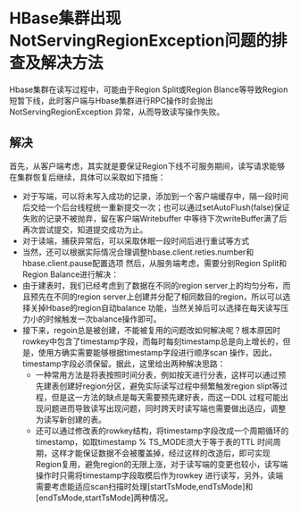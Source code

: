 # HBase集群出现NotServingRegionException问题的排查及解决方法
Hbase集群在读写过程中，可能由于Region Split或Region Blance等导致Region短暂下线，此时客户端与Hbase集群进行RPC操作时会抛出NotServingRegionException
异常，从而导致读写操作失败。
## 解决
首先，从客户端考虑，其实就是要保证Region下线不可服务期间，读写请求能够在集群恢复后继续，具体可以采取如下措施：
* 对于写端，可以将未写入成功的记录，添加到一个客户端缓存中，隔一段时间后交给一个后台线程统一重新提交一次；也可以通过setAutoFlush(false)保证失败的记录不被抛弃，留在客户端Writebuffer
中等待下次writeBuffer满了后再次尝试提交，知道提交成功为止。
* 对于读端，捕获异常后，可以采取休眠一段时间后进行重试等方式
* 当然，还可以根据实际情况合理调整hbase.client.reties.number和hbase.client.pause配置选项
然后，从服务端考虑，需要分别Region Split和Region Balance进行解决：
* 由于建表时，我们已经考虑到了数据在不同的region server上的均匀分布，而且预先在不同的region server上创建并分配了相同数目的region，所以可以选择关掉Hbase的region自动balance
功能，当然关掉后可以选择在每天读写压力小的时候触发一次balance操作即可。
* 接下来，regoin总是被创建，不能被复用的问题改如何解决呢？根本原因时rowkey中包含了timestamp字段，而每时每刻timestamp总是向上增长的，但是，使用方确实需要能够根据timestamp字段进行顺序scan
操作，因此，timestamp字段必须保留。据此，这里给出两种解决思路：
    * 一种常用方法是将表按照时间分表，例如按天进行分表，这样可以通过预先建表创建好region分区，避免实际读写过程中频繁触发region slipt等过程，但是这一方法的缺点是每天需要预先建好表，而这一DDL
    过程可能出现问题进而导致读写出现问题，同时跨天时读写端也需要做出适应，调整为读写新创建的表。
    * 还可以通过修改表的rowkey结构，将timestamp字段改成一个周期循环的timestamp，如取timestamp % TS_MODE须大于等于表的TTL
    时间周期，这样才能保证数据不会被覆盖掉，经过这样的改造后，即可实现Region复用，避免region的无限上涨，对于读写端的变更也较小，读写端操作时只需将timestamp字段取模后作为rowkey
    进行读写，另外，读端需要考虑能适应scan扫描时处理[startTsMode,endTsMode]和[endTsMode,startTsMode]两种情况。
